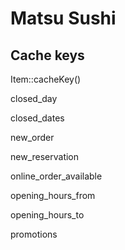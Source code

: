 # Matsu Sushi

## Cache keys

Item::cacheKey()

closed_day

closed_dates

new_order

new_reservation

online_order_available

opening_hours_from

opening_hours_to

promotions
